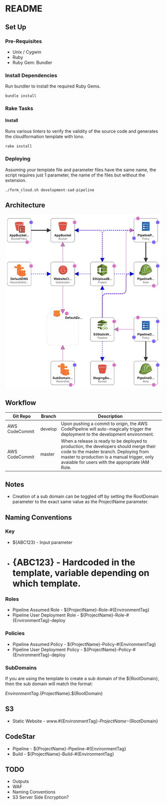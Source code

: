 # README

## Set Up

### Pre-Requisites

- Unix / Cygwin
- Ruby
- Ruby Gem: Bundler

### Install Dependencies

Run bundler to install the required Ruby Gems.

```
bundle install
```

### Rake Tasks

#### Install

Runs various linters to verify the validity of the source code and generates the cloudformation template with lono.

```
rake install
```

### Deploying

Assuming your template file and parameter files have the same name, the script requires just 1 parameter, the name of the files but without the extension.

```
./form_cloud.sh development-sad-pipeline
```

## Architecture

![dev only](images/production-sad-pipeline.png)

## Workflow

Git Repo       | Branch  | Description
-------------- | ------- | ----------------------------------------------------------------------------------------------------------------------------------------------------------------------------------------------------------------------------------
AWS CodeCommit | develop | Upon pushing a commit to origin, the AWS CodePipeline will auto-magically trigger the deployment to the development environment.
AWS CodeCommit | master  | When a release is ready to be deployed to production, the developers should merge their code to the master branch. Deploying from master to production is a manual trigger, only avaiable for users with the appropriate IAM Role.

## Notes

- Creation of a sub domain can be toggled off by setting the RootDomain parameter to the exact same value as the ProjectName parameter.

## Naming Conventions

### Key

- ${ABC123} - Input parameter
- # {ABC123} - Hardcoded in the template, variable depending on which template.

### Roles

- Pipeline Assumed Role - ${ProjectName}-Role-#{EnvironmentTag}
- Pipeline User Deployment Role - ${ProjectName}-Role-#{EnvironmentTag}-deploy

### Policies

- Pipeline Assumed Policy - ${ProjectName}-Policy-#{EnvironmentTag}
- Pipeline User Deployment Policy - ${ProjectName}-Policy-#{EnvironmentTag}-deploy

### SubDomains

If you are using the template to create a sub domain of the ${RootDomain}, then the sub domain will match the format:

${EnvironmentTag}.${ProjectName}.${RootDomain}

## S3

- Static Website - www.#{EnvironmentTag}-${ProjectName}-${RootDomain}

## CodeStar

- Pipeline - ${ProjectName}-Pipeline-#{EnvironmentTag}
- Build - ${ProjectName}-Build-#{EnvironmentTag}

## TODO

- Outputs
- WAF
- Naming Conventions
- S3 Server Side Encryption?
